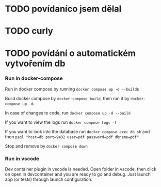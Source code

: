 # TODO povídaníco jsem dělal

# TODO curly 

# TODO povídání o automatickém vytvořením db

### Run in docker-compose

Run in docker compose by running `docker compose up -d --build`u

Build docker compose by `docker-compose build`, then run it by `docker-compose up -d`.

In case of changes to code, run `docker compose up -d --build`

If you want to view the logs run `docker compose logs -f`

If you want to look into the database run `docker compose exec db sh` and then `psql "host=db port=9432 user=pdf password=pdf dbname=pdf"`

Stop and remove by `docker compose down`

### Run in vscode

Dev container plugin in vscode is needed. 
Open folder in vscode, then click on open in devcontainer and you are ready to go and debug. Just launch app (or tests) through launch configuration.
